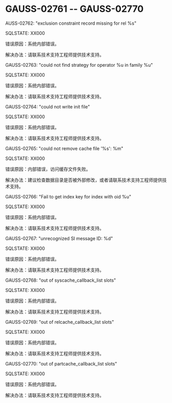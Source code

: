 # GAUSS-02761 -- GAUSS-02770<a name="ZH-CN_TOPIC_0302073130"></a>

AUSS-02762: "exclusion constraint record missing for rel %s"

SQLSTATE: XX000

错误原因：系统内部错误。

解决办法：请联系技术支持工程师提供技术支持。

GAUSS-02763: "could not find strategy for operator %u in family %u"

SQLSTATE: XX000

错误原因：系统内部错误。

解决办法：请联系技术支持工程师提供技术支持。

GAUSS-02764: "could not write init file"

SQLSTATE: XX000

错误原因：系统内部错误。

解决办法：请联系技术支持工程师提供技术支持。

GAUSS-02765: "could not remove cache file '%s': %m"

SQLSTATE: XX000

错误原因：内部错误，访问缓存文件失败。

解决办法：建议检查数据目录是否被外部修改，或者请联系技术支持工程师提供技术支持。

GAUSS-02766: "Fail to get index key for index with oid %u"

SQLSTATE: XX000

错误原因：系统内部错误。

解决办法：请联系技术支持工程师提供技术支持。

GAUSS-02767: "unrecognized SI message ID: %d"

SQLSTATE: XX000

错误原因：系统内部错误。

解决办法：请联系技术支持工程师提供技术支持。

GAUSS-02768: "out of syscache\_callback\_list slots"

SQLSTATE: XX000

错误原因：系统内部错误。

解决办法：请联系技术支持工程师提供技术支持。

GAUSS-02769: "out of relcache\_callback\_list slots"

SQLSTATE: XX000

错误原因：系统内部错误。

解决办法：请联系技术支持工程师提供技术支持。

GAUSS-02770: "out of partcache\_callback\_list slots"

SQLSTATE: XX000

错误原因：系统内部错误。

解决办法：请联系技术支持工程师提供技术支持。

